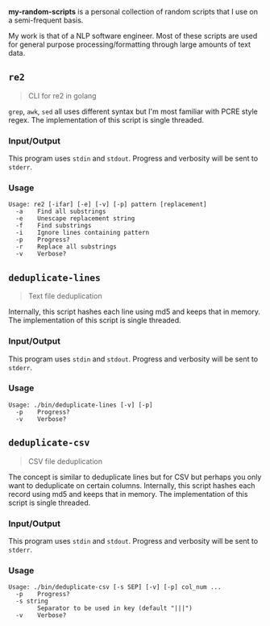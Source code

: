**my-random-scripts** is a personal collection of random scripts that I use on a
semi-frequent basis.

My work is that of a NLP software engineer. Most of these scripts are used for
general purpose processing/formatting through large amounts of text data.

## `re2`
> CLI for re2 in golang

`grep`, `awk`, `sed` all uses different syntax but I'm most familiar with PCRE
style regex.
The implementation of this script is single threaded.

### Input/Output
This program uses `stdin` and `stdout`.
Progress and verbosity will be sent to `stderr`.

### Usage
```
Usage: re2 [-ifar] [-e] [-v] [-p] pattern [replacement]
  -a	Find all substrings
  -e	Unescape replacement string
  -f	Find substrings
  -i	Ignore lines containing pattern
  -p	Progress?
  -r	Replace all substrings
  -v	Verbose?
```

## `deduplicate-lines`
> Text file deduplication

Internally, this script hashes each line using md5 and keeps that in memory.
The implementation of this script is single threaded.

### Input/Output
This program uses `stdin` and `stdout`.
Progress and verbosity will be sent to `stderr`.

### Usage
```
Usage: ./bin/deduplicate-lines [-v] [-p]
  -p	Progress?
  -v	Verbose?
```

## `deduplicate-csv`
> CSV file deduplication

The concept is similar to deduplicate lines but for CSV but perhaps you only
want to deduplicate on certain columns.
Internally, this script hashes each record using md5 and keeps that in memory.
The implementation of this script is single threaded.

### Input/Output
This program uses `stdin` and `stdout`.
Progress and verbosity will be sent to `stderr`.

### Usage
```
Usage: ./bin/deduplicate-csv [-s SEP] [-v] [-p] col_num ...
  -p	Progress?
  -s string
    	Separator to be used in key (default "|||")
  -v	Verbose?
```
